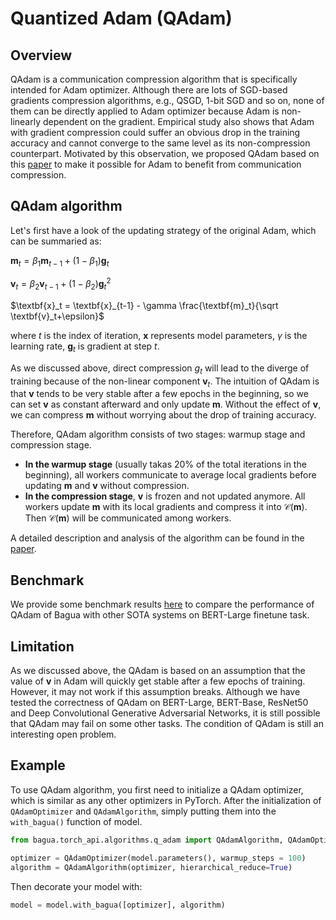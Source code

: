 # Quantized Adam (QAdam)

## Overview

QAdam is a communication compression algorithm that is specifically intended for Adam optimizer. Although there are lots of SGD-based gradients compression algorithms, e.g., QSGD, 1-bit SGD and so on, none of them can be directly applied to Adam optimizer because Adam is non-linearly dependent on the gradient. Empirical study also shows that Adam with gradient compression could suffer an obvious drop in the training accuracy and cannot converge to the same level as its non-compression counterpart. Motivated by this observation, we proposed QAdam based on this [paper](https://arxiv.org/pdf/2102.02888.pdf) to make it possible for Adam to benefit from communication compression.

## QAdam algorithm

Let's first have a look of the updating strategy of the original Adam, which can be summaried as:

$\textbf{m}_t = \beta_1 \textbf{m}_{t-1} + (1-\beta_1)\textbf{g}_t$

$\textbf{v}_t = \beta_2 \textbf{v}_{t-1} + (1-\beta_2)\textbf{g}_t^2$

$\textbf{x}_t = \textbf{x}_{t-1} - \gamma \frac{\textbf{m}_t}{\sqrt \textbf{v}_t+\epsilon}$

where $t$ is the index of iteration, $\textbf{x}$ represents model parameters, $\gamma$ is the learning rate, $\textbf{g}_t$ is gradient at step $t$.

As we discussed above, direct compression ${g}_t$ will lead to the diverge of training because of the non-linear component $\textbf{v}_t$. The intuition of QAdam is that $\textbf{v}$ tends to be very stable after a few epochs in the beginning, so we can set $\textbf{v}$ as constant afterward and only update $\textbf{m}$. Without the effect of $\textbf{v}$, we can compress $\textbf{m}$ without worrying about the drop of training accuracy.

Therefore, QAdam algorithm consists of two stages: warmup stage and compression stage. 

- **In the warmup stage** (usually takas 20% of the total iterations in the beginning), all workers communicate to average local gradients before updating $\textbf{m}$ and $\textbf{v}$ without compression. 
- **In the compression stage**, $\textbf{v}$ is frozen and not updated anymore. All workers update $\textbf{m}$ with its local gradients and compress it into $\mathcal{C}(\textbf{m})$. Then $\mathcal{C}(\textbf{m})$ will be communicated among workers.

A detailed description and analysis of the algorithm can be found in the [paper](https://arxiv.org/pdf/2102.02888.pdf).

## Benchmark

We provide some benchmark results [here](../benchmark/index.md) to compare the performance of QAdam of Bagua with other SOTA systems on BERT-Large finetune task.


## Limitation
As we discussed above, the QAdam is based on an assumption that the value of $\textbf{v}$ in Adam will quickly get stable after a few epochs of training. However, it may not work if this assumption breaks. Although we have tested the correctness of QAdam on BERT-Large, BERT-Base, ResNet50 and Deep Convolutional Generative Adversarial Networks, it is still possible that QAdam may fail on some other tasks. The condition of QAdam is still an interesting open problem.


## Example

To use QAdam algorithm, you first need to initialize a QAdam optimizer, which is similar as any other optimizers in PyTorch. After the initialization of ```QAdamOptimizer``` and ```QAdamAlgorithm```, simply putting them into the ```with_bagua()``` function of model.

```python
from bagua.torch_api.algorithms.q_adam import QAdamAlgorithm, QAdamOptimizer

optimizer = QAdamOptimizer(model.parameters(), warmup_steps = 100)
algorithm = QAdamAlgorithm(optimizer, hierarchical_reduce=True)
```

Then decorate your model with:

```python
model = model.with_bagua([optimizer], algorithm)
```
